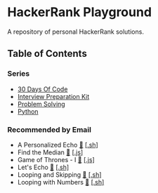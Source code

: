 # HackerRank Playground

A repository of personal HackerRank solutions.

## Table of Contents

### Series

- [30 Days Of Code](https://github.com/julienshim/HackerRank-Playground/tree/master/30-Days-Of-Code)
- [Interview Preparation Kit](https://github.com/julienshim/HackerRank-Playground/tree/master/Interview%20Preparation%20Kit)
- [Problem Solving](https://github.com/julienshim/HackerRank-Playground/tree/master/Problem%20Solving)
- [Python](https://github.com/julienshim/HackerRank-Playground/tree/master/Python)

### Recommended by Email

- A Personalized Echo [&#128279;](https://www.hackerrank.com/challenges/bash-tutorials---a-personalized-echo/problem)
  [[.sh]](https://github.com/julienshim/hackerrank-playground/blob/master/Linux%20Shell/Bash/A%20Personalized%20Echo.sh)
- Find the Median [&#128279;](https://www.hackerrank.com/challenges/find-the-median/problem)
  [[.js]](https://github.com/julienshim/hackerrank-playground/blob/master/Algorithms/Strings/Find%20the%20Median.js)
- Game of Thrones - I [&#128279;](https://www.hackerrank.com/challenges/game-of-thrones/problem)
  [[.js]](https://github.com/julienshim/hackerrank-playground/blob/master/Algorithms/Strings/Game%20of%20Thrones%20-%20I.js)
- Let's Echo [&#128279;](https://www.hackerrank.com/challenges/bash-tutorials-lets-echo/problem)
  [[.sh]](https://github.com/julienshim/hackerrank-playground/blob/master/Linux%20Shell/Bash/Let-s%20Echo.sh)
- Looping and Skipping [&#128279;](https://www.hackerrank.com/challenges/bash-tutorials---looping-and-skipping/problem)
  [[.sh]](https://github.com/julienshim/hackerrank-playground/blob/master/Linux%20Shell/Bash/Looping%20and%20Skipping.sh)
- Looping with Numbers [&#128279;](https://www.hackerrank.com/challenges/bash-tutorials---looping-with-numbers/problem)
  [[.sh]](https://github.com/julienshim/hackerrank-playground/blob/master/Linux%20Shell/Bash/Looping%20with%20Numbers.sh)
